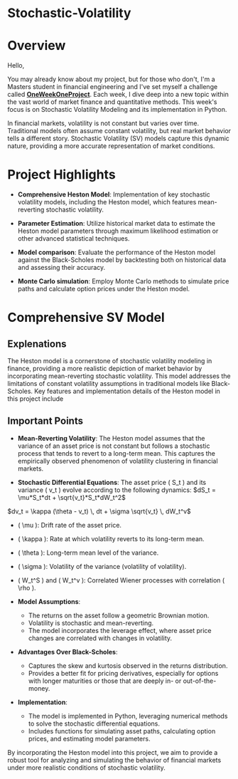 # Stochastic-Volatility

# Overview 
Hello, 

You may already know about my project, but for those who don't, I'm a Masters student in financial engineering and I've set myself a challenge called <ins>**OneWeekOneProject**</ins>. Each week, I dive deep into a new topic within the vast world of market finance and quantitative methods. This week's focus is on Stochastic Volatility Modeling and its implementation in Python.

In financial markets, volatility is not constant but varies over time. Traditional models often assume constant volatility, but real market behavior tells a different story. Stochastic Volatility (SV) models capture this dynamic nature, providing a more accurate representation of market conditions.

# Project Highlights

- **Comprehensive Heston Model**: Implementation of key stochastic volatility models, including the Heston model, which features mean-reverting stochastic volatility.

- **Parameter Estimation**: Utilize historical market data to estimate the Heston model parameters through maximum likelihood estimation or other advanced statistical techniques.

- **Model comparison**: Evaluate the performance of the Heston model against the Black-Scholes model by backtesting both on historical data and assessing their accuracy.

- **Monte Carlo simulation**: Employ Monte Carlo methods to simulate price paths and calculate option prices under the Heston model.

# Comprehensive SV Model

## Explenations
The Heston model is a cornerstone of stochastic volatility modeling in finance, providing a more realistic depiction of market behavior by incorporating mean-reverting stochastic volatility. This model addresses the limitations of constant volatility assumptions in traditional models like Black-Scholes. Key features and implementation details of the Heston model in this project include

## Important Points 

- **Mean-Reverting Volatility**: The Heston model assumes that the variance of an asset price is not constant but follows a stochastic process that tends to revert to a long-term mean. This captures the empirically observed phenomenon of volatility clustering in financial markets.

- **Stochastic Differential Equations**: The asset price \( S_t \) and its variance \( v_t \) evolve according to the following dynamics:
$dS_t = \mu*S_t*dt + \sqrt{v_t}*S_t*dW_t^2$


$dv_t = \kappa (\theta - v_t) \, dt + \sigma \sqrt{v_t} \, dW_t^v$

  - \( \mu \): Drift rate of the asset price.
  - \( \kappa \): Rate at which volatility reverts to its long-term mean.
  - \( \theta \): Long-term mean level of the variance.
  - \( \sigma \): Volatility of the variance (volatility of volatility).
  - \( W_t^S \) and \( W_t^v \): Correlated Wiener processes with correlation \( \rho \).

- **Model Assumptions**:
  - The returns on the asset follow a geometric Brownian motion.
  - Volatility is stochastic and mean-reverting.
  - The model incorporates the leverage effect, where asset price changes are correlated with changes in volatility.

- **Advantages Over Black-Scholes**:
  - Captures the skew and kurtosis observed in the returns distribution.
  - Provides a better fit for pricing derivatives, especially for options with longer maturities or those that are deeply in- or out-of-the-money.

- **Implementation**:
  - The model is implemented in Python, leveraging numerical methods to solve the stochastic differential equations.
  - Includes functions for simulating asset paths, calculating option prices, and estimating model parameters.

By incorporating the Heston model into this project, we aim to provide a robust tool for analyzing and simulating the behavior of financial markets under more realistic conditions of stochastic volatility.

